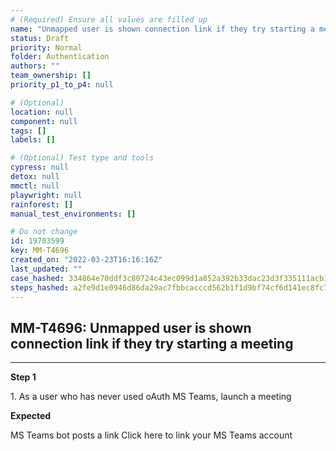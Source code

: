 ```yaml
---
# (Required) Ensure all values are filled up
name: "Unmapped user is shown connection link if they try starting a meeting"
status: Draft
priority: Normal
folder: Authentication
authors: ""
team_ownership: []
priority_p1_to_p4: null

# (Optional)
location: null
component: null
tags: []
labels: []

# (Optional) Test type and tools
cypress: null
detox: null
mmctl: null
playwright: null
rainforest: []
manual_test_environments: []

# Do not change
id: 19703599
key: MM-T4696
created_on: "2022-03-23T16:16:16Z"
last_updated: ""
case_hashed: 334864e70ddf3c80724c43ec099d1a852a392b33dac23d3f335111acb164f5f0035a80c1bd42ed794be84ff113685bb3
steps_hashed: a2fe9d1e0946d86da29ac7fbbcacccd562b1f1d9bf74cf6d141ec8fc7a032f6acec48e387ed65228b747e8d23c09cd0a
---
```


<!-- (Auto-generated) Based on frontmatter's "key" and "name" -->

## MM-T4696: Unmapped user is shown connection link if they try starting a meeting

---

**Step 1**

1\. As a user who has never used oAuth MS Teams, launch a meeting

**Expected**

MS Teams bot posts a link Click here to link your MS Teams account
